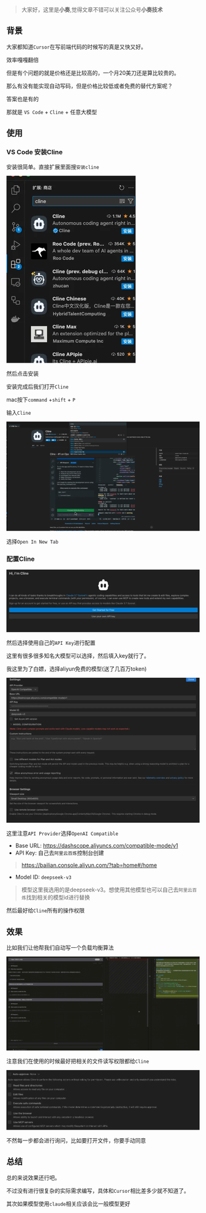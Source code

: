 >大家好，这里是**小奏**,觉得文章不错可以关注公众号**小奏技术**

## 背景

大家都知道`Cursor`在写前端代码的时候写的真是又快又好。

效率嘎嘎翻倍



但是有个问题的就是价格还是比较高的，一个月20美刀还是算比较贵的。


那么有没有能实现自动写码，但是价格比较低或者免费的替代方案呢？


答案也是有的

那就是 `VS Code` + `Cline` + 任意大模型

## 使用

### VS Code 安装Cline

安装很简单。直接扩展里面搜`安装cline`


![alt text](images/vs-code-cline-plugin.png)

然后点击安装

安装完成后我们打开`Cline`

mac按下`command` +`shift` + `P`

输入`Cline`


![alt text](images/vs-code-cline-open.png)

选择`Open In New Tab`


### 配置Cline


![alt text](images/hi-cline.png)

然后选择使用自己的`API Key`进行配置


这里有很多很多知名大模型可以选择，然后填入key就行了。

我这里为了白嫖，选择aliyun免费的模型(送了几百万token)



![alt text](images/vs-code-cline-settings.png)


这里注意`API Provider`选择`OpenAI Compatible`

- Base URL: https://dashscope.aliyuncs.com/compatible-mode/v1
- API Key: 自己去`阿里云百炼`控制台创建

> https://bailian.console.aliyun.com/?tab=home#/home

- Model ID: `deepseek-v3`

> 模型这里我选用的是deepseek-v3。想使用其他模型也可以自己去`阿里云百炼`找到相关的模型id进行替换





然后最好给`Cline`所有的操作权限


## 效果

比如我们让他帮我们自动写一个负载均衡算法

![alt text](images/vs-code-clien-gif.gif)


注意我们在使用的时候最好把相关的文件读写权限都给`Cline`

![alt text](images/vs-code-cline-approve.png)

不然每一步都会进行询问，比如要打开文件，你要手动同意


## 总结

总的来说效果还行吧。

不过没有进行很复杂的实际需求编写，具体和`Cursor`相比差多少就不知道了。

其次如果模型使用`claude`相关应该会比一般模型更好